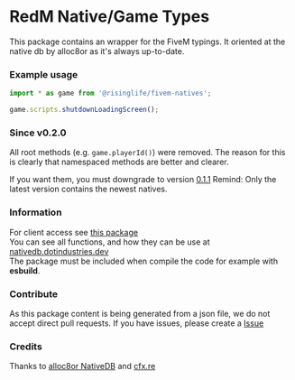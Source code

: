 # RedM Native/Game Types

This package contains an wrapper for the FiveM typings.
It oriented at the native db by alloc8or as it's always up-to-date.

### Example usage
```js
import * as game from '@risinglife/fivem-natives';

game.scripts.shutdownLoadingScreen();
```

### Since v0.2.0
All root methods (e.g. `game.playerId()`) were removed.
The reason for this is clearly that namespaced methods are better and clearer.

If you want them, you must downgrade to version [0.1.1](https://www.npmjs.com/package/@risinglife/fivem-natives/v/0.1.1)
Remind: Only the latest version contains the newest natives.

### Information

For client access see [this package](https://www.npmjs.com/package/@risinglife/fivem-client)<br>
You can see all functions, and how they can be use at [nativedb.dotindustries.dev](https://nativedb.dotindustries.dev/gta5/natives)<br>
The package must be included when compile the code for example with **esbuild**.

### Contribute

As this package content is being generated from a json file, we do not accept direct pull requests.
If you have issues, please create a [Issue](https://github.com/RisingLifeDE/types-fivem/issues/new)

### Credits

Thanks to [alloc8or NativeDB](https://github.com/alloc8or/gta5-nativedb-data/) and [cfx.re](https://cfx.re)